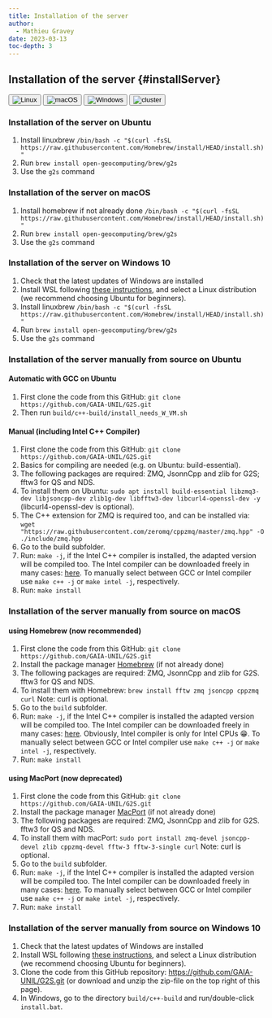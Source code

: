```yaml
---
title: Installation of the server
author:
  - Mathieu Gravey
date: 2023-03-13
toc-depth: 3
---
```



## Installation of the server {#installServer}
<!--Tab Buttons-->
<div class="tab">
  <button class="tablinks" onclick="openTab(event, 'linux','os')">
    <img src="{{ site.baseurl }}/assets/images/linux.png" alt="Linux">
  </button>
  <button class="tablinks" onclick="openTab(event, 'macOS','os')">
    <img src="{{ site.baseurl }}/assets/images/apple.png" alt="macOS">
  </button>
  <button class="tablinks" onclick="openTab(event, 'Windows','os')">
    <img src="{{ site.baseurl }}/assets/images/Windows.png" alt="Windows">
  </button>
  <a href="G2S/installation/cluster.html">
    <button class="tablinks">
      <img src="{{ site.baseurl }}/assets/images/cloudGear.svg" alt="cluster">
    </button>
  </a>
</div>

<div class="langcontent os linux">

### Installation of the server on Ubuntu

1. Install linuxbrew `/bin/bash -c "$(curl -fsSL https://raw.githubusercontent.com/Homebrew/install/HEAD/install.sh)"`
2. Run `brew install open-geocomputing/brew/g2s`
3. Use the `g2s` command 

</div>

<div class="langcontent os macOS">

### Installation of the server on macOS

1. Install homebrew if not already done `/bin/bash -c "$(curl -fsSL https://raw.githubusercontent.com/Homebrew/install/HEAD/install.sh)"`
2. Run `brew install open-geocomputing/brew/g2s`
3. Use the `g2s` command 

</div>

<div class="langcontent os Windows">

### Installation of the server on Windows 10

1. Check that the latest updates of Windows are installed
2. Install WSL following [these instructions](https://docs.microsoft.com/en-us/windows/wsl/install-win10), and select a Linux distribution (we recommend choosing Ubuntu for beginners).
3. Install linuxbrew `/bin/bash -c "$(curl -fsSL https://raw.githubusercontent.com/Homebrew/install/HEAD/install.sh)"`
4. Run `brew install open-geocomputing/brew/g2s`
5. Use the `g2s` command 
</div>


<div class="langcontent os linux">

### Installation of the server manually from source on Ubuntu

#### Automatic with GCC on Ubuntu

1. First clone the code from this GitHub: `git clone https://github.com/GAIA-UNIL/G2S.git`
2. Then run `build/c++-build/install_needs_W_VM.sh`

#### Manual (including Intel C++ Compiler)

1. First clone the code from this GitHub: `git clone https://github.com/GAIA-UNIL/G2S.git`
2. Basics for compiling are needed (e.g. on Ubuntu: build-essential).
3. The following packages are required: ZMQ, JsonnCpp and zlib for G2S; fftw3 for QS and NDS.
4. To install them on Ubuntu: `sudo apt install build-essential libzmq3-dev libjsoncpp-dev zlib1g-dev libfftw3-dev libcurl4-openssl-dev -y` (libcurl4-openssl-dev is optional).
5. The C++ extension for ZMQ is required too, and can be installed via: `wget "https://raw.githubusercontent.com/zeromq/cppzmq/master/zmq.hpp" -O ./include/zmq.hpp`
6. Go to the build subfolder.
7. Run: `make -j`, if the Intel C++ compiler is installed, the adapted version will be compiled too. The Intel compiler can be downloaded freely in many cases: [here](https://software.intel.com/en-us/qualify-for-free-software).
   To manually select between GCC or Intel compiler use `make c++ -j` or `make intel -j`, respectively.
8. Run: `make install`

</div>

<div class="langcontent os macOS">

### Installation of the server manually from source on macOS

#### using Homebrew (now recommended)

1. First clone the code from this GitHub: `git clone https://github.com/GAIA-UNIL/G2S.git`
2. Install the package manager [Homebrew](https://brew.sh/) (if not already done)
3. The following packages are required: ZMQ, JsonnCpp and zlib for G2S. fftw3 for QS and NDS.
4. To install them with Homebrew: `brew install fftw zmq jsoncpp cppzmq curl` Note: curl is optional.
5. Go to the `build` subfolder.
6. Run: `make -j`, if the Intel C++ compiler is installed the adapted version will be compiled too. The Intel compiler can be downloaded freely in many cases: [here](https://software.intel.com/en-us/qualify-for-free-software). Obviously, Intel compiler is only for Intel CPUs 😁. To manually select between GCC or Intel compiler use `make c++ -j` or `make intel -j`, respectively.
7. Run: `make install`

#### using MacPort (now deprecated)

1. First clone the code from this GitHub: `git clone https://github.com/GAIA-UNIL/G2S.git`
2. Install the package manager [MacPort](https://www.macports.org/install.php) (if not already done)
3. The following packages are required: ZMQ, JsonnCpp and zlib for G2S. fftw3 for QS and NDS.
4. To install them with macPort: `sudo port install zmq-devel jsoncpp-devel zlib cppzmq-devel fftw-3 fftw-3-single curl` Note: curl is optional.
5. Go to the `build` subfolder.
6. Run: `make -j`, if the Intel C++ compiler is installed the adapted version will be compiled too. The Intel compiler can be downloaded freely in many cases: [here](https://software.intel.com/en-us/qualify-for-free-software). 
To manually select between GCC or Intel compiler use `make c++ -j` or `make intel -j`, respectively.
7. Run: `make install`

</div>

<div class="langcontent os Windows">

### Installation of the server manually from source on Windows 10

1. Check that the latest updates of Windows are installed
2. Install WSL following [these instructions](https://docs.microsoft.com/en-us/windows/wsl/install-win10), and select a Linux distribution (we recommend choosing Ubuntu for beginners).
3. Clone the code from this GitHub repository: https://github.com/GAIA-UNIL/G2S.git (or download and unzip the zip-file on the top right of this page).
4. In Windows, go to the directory `build/c++-build` and run/double-click `install.bat`.

</div>
